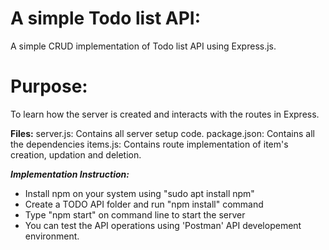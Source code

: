 # A simple Todo list API:
A simple CRUD implementation of Todo list API using Express.js.

# Purpose:
To learn how the server is created and interacts with the routes in Express.

__Files:__
server.js: Contains all server setup code.
package.json: Contains all the dependencies
items.js: Contains route implementation of item's creation, updation and deletion.

___Implementation Instruction:___
- Install npm on your system using "sudo apt install npm"
- Create a TODO API folder and run "npm install" command
- Type "npm start" on command line to start the server
- You can test the API operations using 'Postman' API developement environment.
